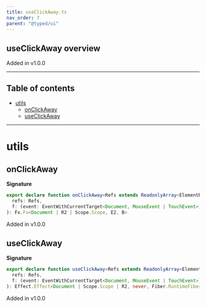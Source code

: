 ```yaml
---
title: useClickAway.ts
nav_order: 7
parent: "@typed/ui"
---
```


## useClickAway overview

Added in v1.0.0

---

<h2 class="text-delta">Table of contents</h2>

- [utils](#utils)
  - [onClickAway](#onclickaway)
  - [useClickAway](#useclickaway)

---

# utils

## onClickAway

**Signature**

```ts
export declare function onClickAway<Refs extends ReadonlyArray<ElementRef.ElementRef<any>>, R2, E2, B>(
  refs: Refs,
  f: (event: EventWithCurrentTarget<Document, MouseEvent | TouchEvent>) => Effect.Effect<R2, E2, B>
): Fx.Fx<Document | R2 | Scope.Scope, E2, B>
```

Added in v1.0.0

## useClickAway

**Signature**

```ts
export declare function useClickAway<Refs extends ReadonlyArray<ElementRef.ElementRef<any>>, R2>(
  refs: Refs,
  f: (event: EventWithCurrentTarget<Document, MouseEvent | TouchEvent>) => Effect.Effect<R2, never, unknown>
): Effect.Effect<Document | Scope.Scope | R2, never, Fiber.RuntimeFiber<never, void>>
```

Added in v1.0.0
